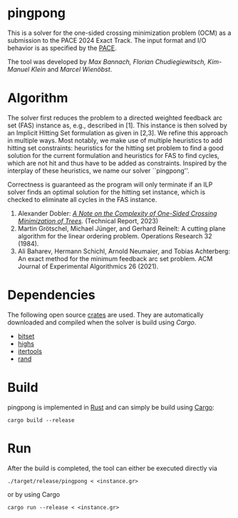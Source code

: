# pingpong

This is a solver for the one-sided crossing minimization problem (OCM) as a submission to the PACE 2024 Exact Track. The input format and I/O behavior is as specified by the [PACE](https://pacechallenge.org/2024/).

The tool was developed by *Max Bannach, Florian Chudiegiewitsch, Kim-Manuel Klein* and *Marcel Wienöbst*.

# Algorithm

The solver first reduces the problem to a directed weighted feedback arc set (FAS) instance as, e.g., described in [1]. This instance is then solved by an Implicit Hitting Set formulation as given in [2,3]. We refine this approach in multiple ways. Most notably, we make use of multiple heuristics to add hitting set constraints: heuristics for the hitting set problem to find a good solution for the current formulation and heuristics for FAS to find cycles, which are not hit and thus have to be added as constraints. Inspired by the interplay of these heuristics, we name our solver ``pingpong''.

Correctness is guaranteed as the program will only terminate if an ILP solver finds an optimal solution for the hitting set instance, which is checked to eliminate all cycles in the FAS instance. 

1. Alexander Dobler: *[A Note on the Complexity of One-Sided Crossing Minimization of Trees](https://arxiv.org/abs/2306.15339).* (Technical Report, 2023)
2. Martin Grötschel, Michael Jünger, and Gerhard Reinelt: A cutting plane algorithm for the linear ordering problem. Operations Research 32 (1984).
3. Ali Baharev, Hermann Schichl, Arnold Neumaier, and Tobias Achterberg: An exact method for the minimum feedback arc set problem. ACM Journal of Experimental Algorithmics 26 (2021).

# Dependencies
The following open source [crates](https://crates.io) are used. They are automatically downloaded and compiled when the solver is build using *Cargo*. 
- [bitset](https://crates.io/crates/bit-set)
- [highs](https://crates.io/crates/highs)
- [itertools](https://crates.io/crates/itertools)
- [rand](https://crates.io/crates/rand)

# Build
pingpong is implemented in [Rust](https://www.rust-lang.org) and can simply be build using [Cargo](https://doc.rust-lang.org/cargo/getting-started/installation.html):

```
cargo build --release
```

# Run
After the build is completed, the tool can either be executed directly via

```
./target/release/pingpong < <instance.gr>
```

or by using Cargo

```
cargo run --release < <instance.gr>
```

